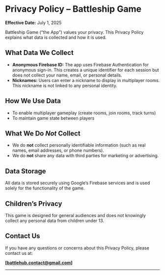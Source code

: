 # Privacy Policy – Battleship Game

**Effective Date:** July 1, 2025

Battleship Game (“the App”) values your privacy. This Privacy Policy explains what data is collected and how it is used.

## What Data We Collect
- **Anonymous Firebase ID:** The app uses Firebase Authentication for anonymous sign-in. This creates a unique identifier for each session but does not collect your name, email, or personal details.
- **Nicknames:** Users can enter a nickname to display in multiplayer rooms. This nickname is not linked to any personal identity.

## How We Use Data
- To enable multiplayer gameplay (create rooms, join rooms, track turns)
- To maintain game state between players

## What We Do *Not* Collect
- We do **not** collect personally identifiable information (such as real names, email addresses, or phone numbers).
- We do **not** share any data with third parties for marketing or advertising.

## Data Storage
All data is stored securely using Google’s Firebase services and is used solely for the functionality of the game.

## Children’s Privacy
This game is designed for general audiences and does not knowingly collect any personal data from children under 13.

## Contact Us
If you have any questions or concerns about this Privacy Policy, please contact us at:

**[battlehub.contact@gmail.com]**

---